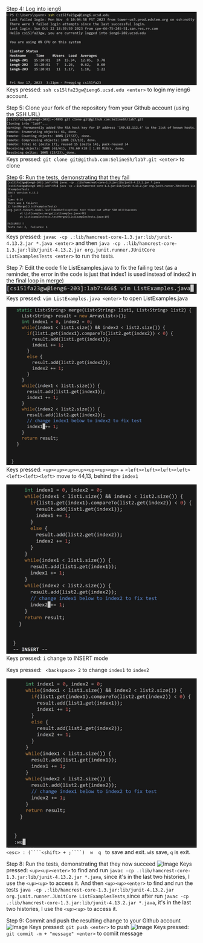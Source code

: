 
Step 4: Log into ieng6
![Image](4-1.jpg)
Keys pressed: ```ssh cs15lfa23gw@ieng6.ucsd.edu <enter>``` to login my ieng6 account.

Step 5: Clone your fork of the repository from your Github account (using the SSH URL)
![Image](4-2.jpg)
Keys pressed: ```git clone git@github.com:SelineSh/lab7.git <enter>``` to clone

Step 6: Run the tests, demonstrating that they fail
![Image](4-3.jpg)
Keys pressed: ```javac -cp .:lib/hamcrest-core-1.3.jar:lib/junit-4.13.2.jar *.java <enter>``` and then ```java -cp .:lib/hamcrest-core-1.3.jar:lib/junit-4.13.2.jar org.junit.runner.JUnitCore ListExamplesTests <enter>``` to run the tests.



Step 7: Edit the code file ListExamples.java to fix the failing test (as a reminder, the error in the code is just that index1 is used instead of index2 in the final loop in merge)
![Image](4-4.jpg)
Keys pressed: ```vim ListExamples.java <enter>``` to open ListExamples.java

![Image](4-12.jpg)
Keys pressed: ```<up><up><up><up><up><up><up>``` + ```<left><left><left><left><left><left><left>``` move to 44,13, behind the ```index1```

![Image](4-6.jpg)
Keys pressed:  ```i``` change to INSERT mode

Keys pressed: ``` <backspace> 2``` to change ```index1``` to ```index2``` 

![Image](4-7.jpg)
```<esc> : (````<shift> + ;````)  w  q ``` to save and exit. ```w```is save, ```q``` is exit.


Step 8: Run the tests, demonstrating that they now succeed
![Image](4-8.jpg)
Keys pressed: ```<up><up><enter>``` to find and run ```javac -cp .:lib/hamcrest-core-1.3.jar:lib/junit-4.13.2.jar *.java```, since it's in the last two histories, I use the ```<up><up>``` to access it. And then  ```<up><up><enter>``` to find and run the tests ```java -cp .:lib/hamcrest-core-1.3.jar:lib/junit-4.13.2.jar org.junit.runner.JUnitCore ListExamplesTests```,since after run ```javac -cp .:lib/hamcrest-core-1.3.jar:lib/junit-4.13.2.jar *.java```, it's in the last two histories, I use the ```<up><up>``` to access it.

Step 9: Commit and push the resulting change to your Github account
![Image](4-9.jpg)
Keys pressed: ```git push <enter>``` to push
![Image](4-11.jpg)
Keys pressed: ```git commit -m + "message" <enter>``` to comiit message
